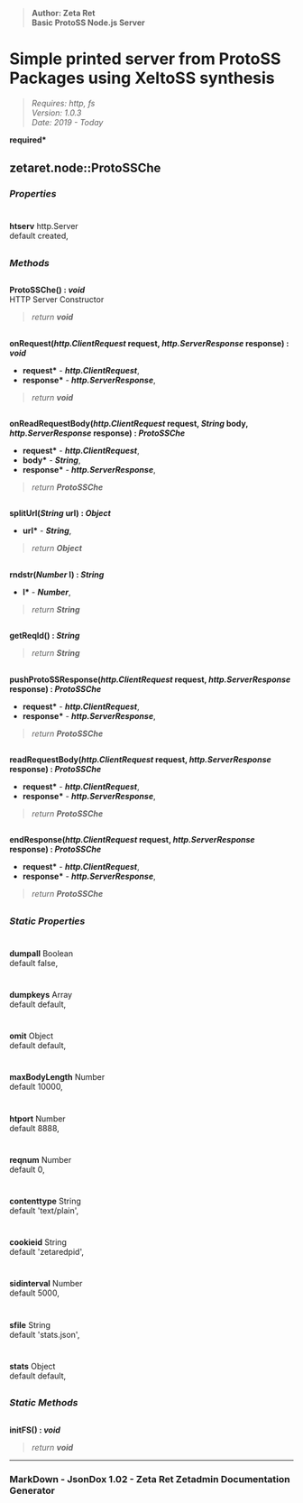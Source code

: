 > __Author: Zeta Ret__  
> __Basic ProtoSS Node.js Server__  
# Simple printed server from ProtoSS Packages using XeltoSS synthesis  
> *Requires: http, fs*  
> *Version: 1.0.3*  
> *Date: 2019 - Today*  

__required*__

## zetaret.node::ProtoSSChe  

### *Properties*  

#  
__htserv__ http.Server  
default created,   


##  
### *Methods*  

##  
__ProtoSSChe() : *void*__  
HTTP Server Constructor  
> *return __void__*  

##  
__onRequest(*http.ClientRequest* request, *http.ServerResponse* response) : *void*__  

- __request*__ - __*http.ClientRequest*__,   
- __response*__ - __*http.ServerResponse*__,   
> *return __void__*  

##  
__onReadRequestBody(*http.ClientRequest* request, *String* body, *http.ServerResponse* response) : *ProtoSSChe*__  

- __request*__ - __*http.ClientRequest*__,   
- __body*__ - __*String*__,   
- __response*__ - __*http.ServerResponse*__,   
> *return __ProtoSSChe__*  

##  
__splitUrl(*String* url) : *Object*__  

- __url*__ - __*String*__,   
> *return __Object__*  

##  
__rndstr(*Number* l) : *String*__  

- __l*__ - __*Number*__,   
> *return __String__*  

##  
__getReqId() : *String*__  

> *return __String__*  

##  
__pushProtoSSResponse(*http.ClientRequest* request, *http.ServerResponse* response) : *ProtoSSChe*__  

- __request*__ - __*http.ClientRequest*__,   
- __response*__ - __*http.ServerResponse*__,   
> *return __ProtoSSChe__*  

##  
__readRequestBody(*http.ClientRequest* request, *http.ServerResponse* response) : *ProtoSSChe*__  

- __request*__ - __*http.ClientRequest*__,   
- __response*__ - __*http.ServerResponse*__,   
> *return __ProtoSSChe__*  

##  
__endResponse(*http.ClientRequest* request, *http.ServerResponse* response) : *ProtoSSChe*__  

- __request*__ - __*http.ClientRequest*__,   
- __response*__ - __*http.ServerResponse*__,   
> *return __ProtoSSChe__*  

##  
### *Static Properties*  

#  
__dumpall__ Boolean  
default false,   

#  
__dumpkeys__ Array  
default default,   

#  
__omit__ Object  
default default,   

#  
__maxBodyLength__ Number  
default 10000,   

#  
__htport__ Number  
default 8888,   

#  
__reqnum__ Number  
default 0,   

#  
__contenttype__ String  
default 'text/plain',   

#  
__cookieid__ String  
default 'zetaredpid',   

#  
__sidinterval__ Number  
default 5000,   

#  
__sfile__ String  
default 'stats.json',   

#  
__stats__ Object  
default default,   

##  
### *Static Methods*  

##  
__initFS() : *void*__  

> *return __void__*  

---  
### MarkDown - JsonDox 1.02 - Zeta Ret Zetadmin Documentation Generator
